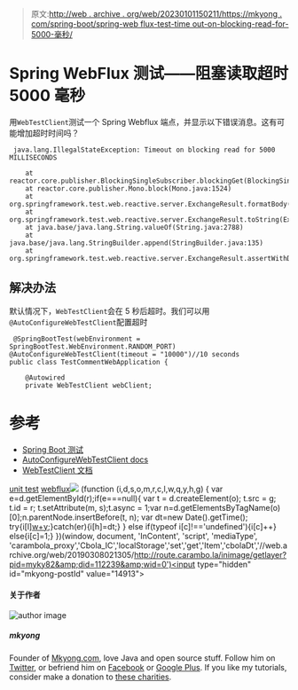 > 原文:[http://web . archive . org/web/20230101150211/https://mkyong . com/spring-boot/spring-web flux-test-time out-on-blocking-read-for-5000-毫秒/](http://web.archive.org/web/20230101150211/https://mkyong.com/spring-boot/spring-webflux-test-timeout-on-blocking-read-for-5000-milliseconds/)

# Spring WebFlux 测试——阻塞读取超时 5000 毫秒

用`WebTestClient`测试一个 Spring Webflux 端点，并显示以下错误消息。这有可能增加超时时间吗？

```
 java.lang.IllegalStateException: Timeout on blocking read for 5000 MILLISECONDS

	at reactor.core.publisher.BlockingSingleSubscriber.blockingGet(BlockingSingleSubscriber.java:117)
	at reactor.core.publisher.Mono.block(Mono.java:1524)
	at org.springframework.test.web.reactive.server.ExchangeResult.formatBody(ExchangeResult.java:247)
	at org.springframework.test.web.reactive.server.ExchangeResult.toString(ExchangeResult.java:216)
	at java.base/java.lang.String.valueOf(String.java:2788)
	at java.base/java.lang.StringBuilder.append(StringBuilder.java:135)
	at org.springframework.test.web.reactive.server.ExchangeResult.assertWithDiagnostics(ExchangeResult.java:200) 
```

## 解决办法

默认情况下，`WebTestClient`会在 5 秒后超时。我们可以用`@AutoConfigureWebTestClient`配置超时

```
 @SpringBootTest(webEnvironment = SpringBootTest.WebEnvironment.RANDOM_PORT)
@AutoConfigureWebTestClient(timeout = "10000")//10 seconds
public class TestCommentWebApplication {

    @Autowired
    private WebTestClient webClient; 
```

# 参考

*   [Spring Boot 测试](http://web.archive.org/web/20190308021305/https://docs.spring.io/spring-boot/docs/current/reference/html/boot-features-testing.html)
*   [AutoConfigureWebTestClient docs](http://web.archive.org/web/20190308021305/https://docs.spring.io/spring-boot/docs/current/api/org/springframework/boot/test/autoconfigure/web/reactive/AutoConfigureWebTestClient.html)
*   [WebTestClient 文档](http://web.archive.org/web/20190308021305/https://docs.spring.io/spring/docs/current/javadoc-api/org/springframework/test/web/reactive/server/WebTestClient.html)

[unit test](http://web.archive.org/web/20190308021305/http://www.mkyong.com/tag/unit-test/) [webflux](http://web.archive.org/web/20190308021305/http://www.mkyong.com/tag/webflux/)![](../Images/bb54f0534c696c070590de795483e288.png) (function (i,d,s,o,m,r,c,l,w,q,y,h,g) { var e=d.getElementById(r);if(e===null){ var t = d.createElement(o); t.src = g; t.id = r; t.setAttribute(m, s);t.async = 1;var n=d.getElementsByTagName(o)[0];n.parentNode.insertBefore(t, n); var dt=new Date().getTime(); try{i[l][w+y](h,i[l][q+y](h)+'&amp;'+dt);}catch(er){i[h]=dt;} } else if(typeof i[c]!=='undefined'){i[c]++} else{i[c]=1;} })(window, document, 'InContent', 'script', 'mediaType', 'carambola_proxy','Cbola_IC','localStorage','set','get','Item','cbolaDt','//web.archive.org/web/20190308021305/http://route.carambo.la/inimage/getlayer?pid=myky82&amp;did=112239&amp;wid=0')<input type="hidden" id="mkyong-postId" value="14913">

#### 关于作者

![author image](../Images/dc16416a6ee96f18e44992dc410b2f88.png)

##### mkyong

Founder of [Mkyong.com](http://web.archive.org/web/20190308021305/http://mkyong.com/), love Java and open source stuff. Follow him on [Twitter](http://web.archive.org/web/20190308021305/https://twitter.com/mkyong), or befriend him on [Facebook](http://web.archive.org/web/20190308021305/http://www.facebook.com/java.tutorial) or [Google Plus](http://web.archive.org/web/20190308021305/https://plus.google.com/110948163568945735692?rel=author). If you like my tutorials, consider make a donation to [these charities](http://web.archive.org/web/20190308021305/http://www.mkyong.com/blog/donate-to-charity/).